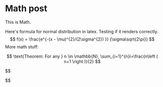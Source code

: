 # Math post

This is Math.

Here's formula for normal distribution in latex. Testing if it renders correctly.
$$
f(x) = \frac{e^{-(x - \mu)^{2}/(2\sigma^{2}) }} {\sigma\sqrt{2\pi}}
$$
More math stuff:


$$
\text{Theorem: For any } n \in \mathbb{N}, 
\sum_{i=1}^{n}i=\frac{n\left ( n+1 \right )}{2}
$$

$$

$$

